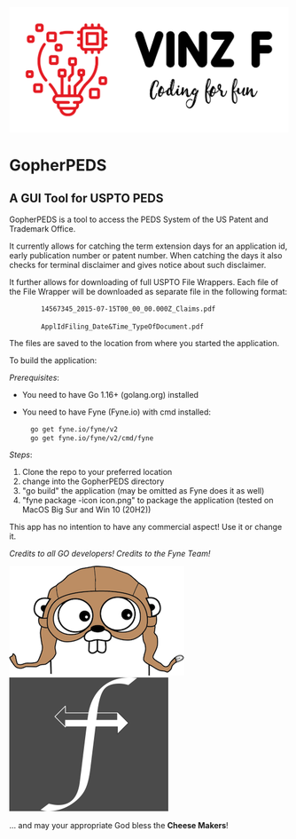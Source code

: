 ![alt text](./VinzF.png)

# GopherPEDS
## A GUI Tool for USPTO PEDS 

GopherPEDS is a tool to access the PEDS System of the US Patent and Trademark Office. 

It currently allows for catching the term extension days for an application id, 
early publication number or patent number. When catching the days it also checks for 
terminal disclaimer and gives notice about such disclaimer.

It further allows for downloading of full USPTO File Wrappers. Each file of the File 
Wrapper will be downloaded as separate file in the following format:

            14567345_2015-07-15T00_00_00.000Z_Claims.pdf

            ApplIdFiling_Date&Time_TypeOfDocument.pdf

The files are saved to the location from where you started the application.

To build the application:

_Prerequisites_:
- You need to have Go 1.16+ (golang.org) installed
- You need to have Fyne (Fyne.io) with cmd installed:

        go get fyne.io/fyne/v2
        go get fyne.io/fyne/v2/cmd/fyne


_Steps_:
1. Clone the repo to your preferred location
2. change into the GopherPEDS directory
3. "go build" the application (may be omitted as Fyne does it as well)
4. "fyne package -icon icon.png" to package the application (tested on MacOS Big Sur and Win 10 (20H2))

This app has no intention to have any commercial aspect! Use it or change it. 

*Credits to all GO developers! Credits to the Fyne Team!*

![alt text](./gopherli.png)  ![alt text](./fyne.png)

... and may your appropriate God bless the **Cheese Makers**!



